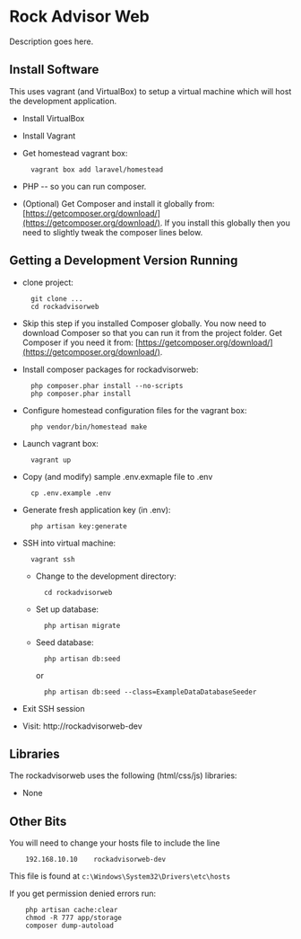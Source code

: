 # Rock Advisor Web #

Description goes here.


## Install Software ##

This uses vagrant (and VirtualBox) to setup a virtual machine which will host the development application.

* Install VirtualBox
* Install Vagrant
* Get homestead vagrant box:

        vagrant box add laravel/homestead

* PHP -- so you can run composer.
* (Optional) Get Composer and install it globally from: [https://getcomposer.org/download/](https://getcomposer.org/download/). If you install this globally then you need to slightly tweak the composer lines below.

## Getting a Development Version Running ##

* clone project:

        git clone ...
        cd rockadvisorweb

* Skip this step if you installed Composer globally. You now need to download Composer so that you can run it from the project folder. Get Composer if you need it from: [https://getcomposer.org/download/](https://getcomposer.org/download/).

* Install composer packages for rockadvisorweb:

        php composer.phar install --no-scripts
        php composer.phar install

* Configure homestead configuration files for the vagrant box:

        php vendor/bin/homestead make

* Launch vagrant box:

        vagrant up

* Copy (and modify) sample .env.exmaple file to .env

        cp .env.example .env

* Generate fresh application key (in .env):

        php artisan key:generate

* SSH into virtual machine:

        vagrant ssh

    * Change to the development directory:

            cd rockadvisorweb

    * Set up database:

            php artisan migrate

    * Seed database:

            php artisan db:seed

        or

            php artisan db:seed --class=ExampleDataDatabaseSeeder

* Exit SSH session
* Visit:
        http://rockadvisorweb-dev

## Libraries ##

The rockadvisorweb uses the following (html/css/js) libraries:
* None

## Other Bits ##

You will need to change your hosts file to include the line

        192.168.10.10    rockadvisorweb-dev

This file is found at `c:\Windows\System32\Drivers\etc\hosts`

If you get permission denied errors run:

        php artisan cache:clear 
        chmod -R 777 app/storage 
        composer dump-autoload